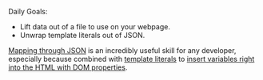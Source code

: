 Daily Goals:
* Lift data out of a file to use on your webpage.
* Unwrap template literals out of JSON.

[Mapping through JSON](https://learn.digitalcrafts.com/immersive/lessons/solving-problems-using-code/mapping/#what-is-json) is an incredibly useful skill for any developer, especially because combined with [template literals](https://learn.digitalcrafts.com/immersive/lessons/handling-user-input/javascript-101/#data-types) to [insert variables right into the HTML with DOM properties](https://learn.digitalcrafts.com/immersive/lessons/handling-user-input/dom-101/#dom-selectors).

